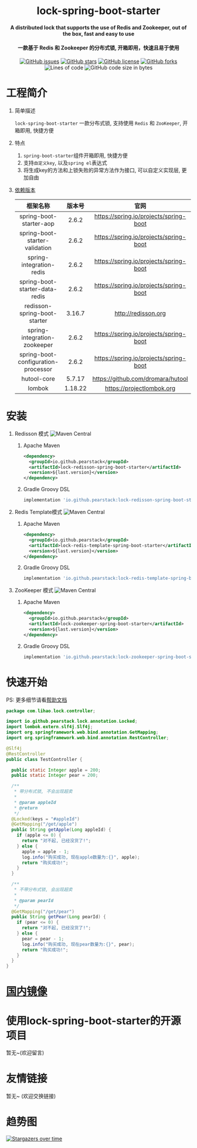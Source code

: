 <h1 align="center">
      lock-spring-boot-starter
</h1>
<h4 align="center">
A distributed lock that supports the use of Redis and Zookeeper, out of the box, fast and easy to use
<h4 align="center">
    一款基于 Redis 和 Zookeeper 的分布式锁, 开箱即用，快速且易于使用
</h4> 
<p align="center">
    <a href="https://github.com/pearstack/lock-spring-boot-starter/issues"><img alt="GitHub issues" src="https://img.shields.io/github/issues/pearstack/lock-spring-boot-starter"></a>
    <a href="https://github.com/pearstack/lock-spring-boot-starter/stargazers"><img alt="GitHub stars" src="https://img.shields.io/github/stars/pearstack/lock-spring-boot-starter"></a>
    <a href="https://github.com/pearstack/lock-spring-boot-starter/blob/master/LICENSE"><img alt="GitHub license" src="https://img.shields.io/github/license/pearstack/lock-spring-boot-starter"></a>
    <a href="https://github.com/pearstack/lock-spring-boot-starter/network"><img alt="GitHub forks" src="https://img.shields.io/github/forks/pearstack/lock-spring-boot-starter"></a>
    <img alt="Lines of code" src="https://img.shields.io/tokei/lines/github/pearstack/lock-spring-boot-starter">
    <img alt="GitHub code size in bytes" src="https://img.shields.io/github/languages/code-size/lihao0324/lock-spring-boot-starter">


# 工程简介

1. 简单描述

   `lock-spring-boot-starter` 一款分布式锁, 支持使用 `Redis` 和 `ZooKeeper`, 开箱即用, 快捷方便

2. 特点

   1. `spring-boot-starter`组件开箱即用, 快捷方便
   2. 支持`自定义key`, 以及`spring el`表达式
   3. 将生成key的方法和上锁失败的异常方法作为接口, 可以自定义实现层, 更加自由

3. [依赖版本](https://github.com/pearstack/lock-spring-boot-starter/network/dependencies)

   |              框架名称               | 版本号  |                  官网                  |
   | :---------------------------------: | :-----: | :------------------------------------: |
   |       spring-boot-starter-aop       |  2.6.2  | https://spring.io/projects/spring-boot |
   |   spring-boot-starter-validation    |  2.6.2  | https://spring.io/projects/spring-boot |
   |      spring-integration-redis       |  2.6.2  | https://spring.io/projects/spring-boot |
   |   spring-boot-starter-data-redis    |  2.6.2  | https://spring.io/projects/spring-boot |
   |    redisson-spring-boot-starter     | 3.16.7  |          http://redisson.org           |
   |    spring-integration-zookeeper     |  2.6.2  | https://spring.io/projects/spring-boot |
   | spring-boot-configuration-processor |  2.6.2  | https://spring.io/projects/spring-boot |
   |             hutool-core             | 5.7.17  |   https://github.com/dromara/hutool    |
   |               lombok                | 1.18.22 |       https://projectlombok.org        |
   
   

# 安装

1. Redisson 模式 <img alt="Maven Central" src="https://img.shields.io/maven-central/v/io.github.pearstack/lock-redisson-spring-boot-starter?label=lock-redisson-spring-boot-starter&style=for-the-badge">

   1. Apache Maven

      ```xml
      <dependency>
        <groupId>io.github.pearstack</groupId>
        <artifactId>lock-redisson-spring-boot-starter</artifactId>
        <version>${last.version}</version>
      </dependency>
      ```

   2. Gradle Groovy DSL

      ```groovy
      implementation 'io.github.pearstack:lock-redisson-spring-boot-starter:${last.version}'
      ```

2. Redis Template模式 <img alt="Maven Central" src="https://img.shields.io/maven-central/v/io.github.pearstack/lock-redis-template-spring-boot-starter?label=lock-redis-template-spring-boot-starter&style=for-the-badge">

   1. Apache Maven

      ```xml
      <dependency>
        <groupId>io.github.pearstack</groupId>
        <artifactId>lock-redis-template-spring-boot-starter</artifactId>
        <version>${last.version}</version>
      </dependency>
      ```

   2. Gradle Groovy DSL

      ```groovy
      implementation 'io.github.pearstack:lock-redis-template-spring-boot-starter:${last.version}'
      ```

3. ZooKeeper 模式 <img alt="Maven Central" src="https://img.shields.io/maven-central/v/io.github.pearstack/lock-zookeeper-spring-boot-starter?label=lock-zookeeper-spring-boot-starter&style=for-the-badge">

   1. Apache Maven

      ```xml
      <dependency>
        <groupId>io.github.pearstack</groupId>
        <artifactId>lock-zookeeper-spring-boot-starter</artifactId>
        <version>${last.version}</version>
      </dependency>
      ```

   2. Gradle Groovy DSL

      ```groovy
      implementation 'io.github.pearstack:lock-zookeeper-spring-boot-starter:${last.version}'
      ```

# 快速开始

PS: 更多细节请看[帮助文档](https://github.com/pearstack/lock-spring-boot-starter/wiki/%E4%B8%AD%E6%96%87%E5%B8%AE%E5%8A%A9%E6%96%87%E6%A1%A3)

```java
package com.lihao.lock.controller;

import io.github.pearstack.lock.annotation.Locked;
import lombok.extern.slf4j.Slf4j;
import org.springframework.web.bind.annotation.GetMapping;
import org.springframework.web.bind.annotation.RestController;

@Slf4j
@RestController
public class TestController {

  public static Integer apple = 200;
  public static Integer pear = 200;

  /**
   * 带分布式锁, 不会出现超卖
   *
   * @param appleId
   * @return
   */
  @Locked(keys = "#appleId")
  @GetMapping("/get/apple")
  public String getApple(Long appleId) {
    if (apple <= 0) {
      return "对不起, 已经没货了!";
    } else {
      apple = apple - 1;
      log.info("购买成功, 现在apple数量为:{}", apple);
      return "购买成功!";
    }
  }

  /**
   * 不带分布式锁, 会出现超卖
   *
   * @param pearId
   */
  @GetMapping("/get/pear")
  public String getPear(Long pearId) {
    if (pear <= 0) {
      return "对不起, 已经没货了!";
    } else {
      pear = pear - 1;
      log.info("购买成功, 现在pear数量为:{}", pear);
      return "购买成功!";
    }
  }
}
```



# [国内镜像](https://gitee.com/pear-stack/lock-spring-boot-starter)



# 使用lock-spring-boot-starter的开源项目

暂无~(欢迎留言)



# 友情链接

暂无~ (欢迎交换链接)



# 趋势图

 [![Stargazers over time](https://starchart.cc/pearstack/lock-spring-boot-starter.svg)](https://starchart.cc/pearstack/lock-spring-boot-starter) 

 
